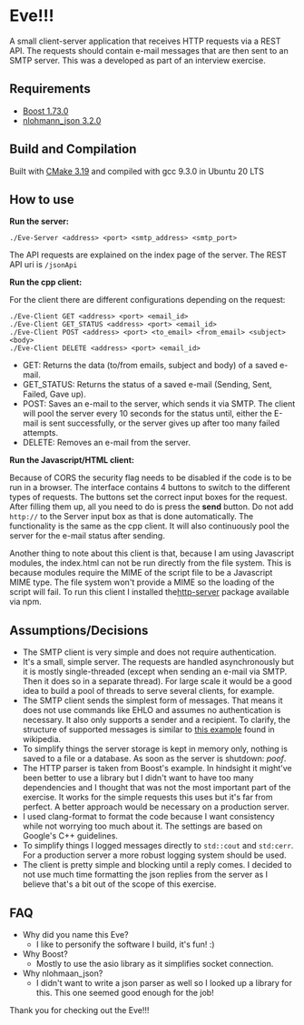# Eve!!!
A small client-server application that receives HTTP requests via a REST API. The requests should contain e-mail messages that are then sent to an SMTP server. This was a developed as part of an interview exercise.

## Requirements
- [Boost 1.73.0](https://github.com/boostorg)
- [nlohmann_json 3.2.0](https://github.com/nlohmann/json)

## Build and Compilation
Built with [CMake 3.19](https://cmake.org/) and compiled with gcc 9.3.0 in Ubuntu 20 LTS

## How to use
**Run the server:**

`./Eve-Server <address> <port> <smtp_address> <smtp_port>`

The API requests are explained on the index page of the server. The REST API uri is `/jsonApi`

**Run the cpp client:**

For the client there are different configurations depending on the request:

```
./Eve-Client GET <address> <port> <email_id>
./Eve-Client GET_STATUS <address> <port> <email_id>
./Eve-Client POST <address> <port> <to_email> <from_email> <subject> <body>
./Eve-Client DELETE <address> <port> <email_id>
```

- GET: Returns the data (to/from emails, subject and body) of a saved e-mail.
- GET_STATUS: Returns the status of a saved e-mail (Sending, Sent, Failed, Gave up).
- POST: Saves an e-mail to the server, which sends it via SMTP. The client will pool the server every 10 seconds for the status until, either the E-mail is sent successfully, or the server gives up after too many failed attempts.
- DELETE: Removes an e-mail from the server.

**Run the Javascript/HTML client:**

Because of CORS the security flag needs to be disabled if the code is to be run in a browser. The interface contains 4 buttons to switch to the different types of requests. The buttons set the correct input boxes for the request. After filling them up, all you need to do is press the **send** button. Do not add `http://` to the Server input box as that is done automatically. The functionality is the same as the cpp client. It will also continuously pool the server for the e-mail status after sending.

Another thing to note about this client is that, because I am using Javascript modules, the index.html can not be run directly from the file system. This is because modules require the MIME of the script file to be a Javascript MIME type. The file system won't provide a MIME so the loading of the script will fail. To run this client I installed the[http-server](https://www.npmjs.com/package/http-server) package available via npm.

## Assumptions/Decisions
- The SMTP client is very simple and does not require authentication.
- It's a small, simple server. The requests are handled asynchronously but it is mostly single-threaded (except when sending an e-mail via SMTP. Then it does so in a separate thread). For large scale it would be a good idea to build a pool of threads to serve several clients, for example.
- The SMTP client sends the simplest form of messages. That means it does not use commands like EHLO and assumes no authentication is necessary. It also only supports a sender and a recipient. To clarify, the structure of supported messages is similar to [this example](https://en.wikipedia.org/wiki/Simple_Mail_Transfer_Protocol#SMTP_transport_example) found in wikipedia.
- To simplify things the server storage is kept in memory only, nothing is saved to a file or a database. As soon as the server is shutdown: *poof*.
- The HTTP parser is taken from Boost's example. In hindsight it might've been better to use a library but I didn't want to have too many dependencies and I thought that was not the most important part of the exercise. It works for the simple requests this uses but it's far from perfect. A better approach would be necessary on a production server.
- I used clang-format to format the code because I want consistency while not worrying too much about it. The settings are based on Google's C++ guidelines.
- To simplify things I logged messages directly to `std::cout` and `std:cerr`. For a production server a more robust logging system should be used.
- The client is pretty simple and blocking until a reply comes. I decided to not use much time formatting the json replies from the server as I believe that's a bit out of the scope of this exercise.

## FAQ
- Why did you name this Eve?
  - I like to personify the software I build, it's fun! :)
- Why Boost?
  - Mostly to use the asio library as it simplifies socket connection.
- Why nlohmaan_json?
  - I didn't want to write a json parser as well so I looked up a library for this. This one seemed good enough for the job!

Thank you for checking out the Eve!!!
